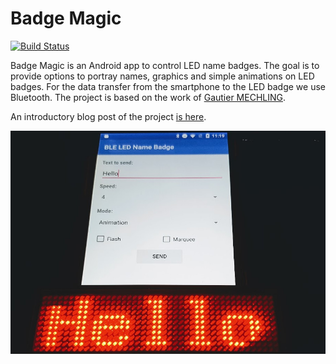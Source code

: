 # Badge Magic
[![Build Status](https://travis-ci.org/fossasia/badge-magic-android.svg?branch=development)](https://travis-ci.org/fossasia/badge-magic-android)

Badge Magic is an Android app to control LED name badges. The goal is to provide options to portray names, graphics and simple animations on LED badges. For the data transfer from the smartphone to the LED badge we use Bluetooth. The project is based on the work of [Gautier MECHLING](https://github.com/Nilhcem).

An introductory blog post of the project [is here](http://nilhcem.com/iot/reverse-engineering-bluetooth-led-name-badge).

![Screenshot](./docs/images/badge-magic-screenshot.jpg)
